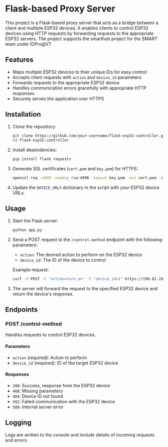 # Flask-based Proxy Server 

This project is a Flask-based proxy server that acts as a bridge between a client and multiple ESP32 devices. It enables clients to control ESP32 devices using HTTP requests by forwarding requests to the appropriate ESP32 servers. The project supports the smarthub project for the SMART team under IDPro@VT

## Features

- Maps multiple ESP32 devices to their unique IDs for easy control
- Accepts client requests with `action` and `device_id` parameters
- Forwards requests to the appropriate ESP32 device
- Handles communication errors gracefully with appropriate HTTP responses
- Securely serves the application over HTTPS

## Installation

1. Clone the repository:
   ```bash
   git clone https://github.com/your-username/flask-esp32-controller.git
   cd flask-esp32-controller
   ```

2. Install dependencies:
   ```bash
   pip install flask requests
   ```

3. Generate SSL certificates (`cert.pem` and `key.pem`) for HTTPS:
   ```bash
   openssl req -x509 -newkey rsa:4096 -keyout key.pem -out cert.pem -days 365
   ```

4. Update the `DEVICE_URLS` dictionary in the script with your ESP32 device URLs.

## Usage

1. Start the Flask server:
   ```bash
   python app.py
   ```

2. Send a POST request to the `/control-method` endpoint with the following parameters:
   - `action`: The desired action to perform on the ESP32 device
   - `device_id`: The ID of the device to control

   Example request:
   ```bash
   curl -X POST -F "action=turn_on" -F "device_id=1" https://198.82.190.97:5000/control-method --insecure
   ```

3. The server will forward the request to the specified ESP32 device and return the device's response.

## Endpoints

### POST /control-method

Handles requests to control ESP32 devices.

#### Parameters

- `action` (required): Action to perform
- `device_id` (required): ID of the target ESP32 device

#### Responses

- `200`: Success, response from the ESP32 device
- `400`: Missing parameters
- `404`: Device ID not found
- `502`: Failed communication with the ESP32 device
- `500`: Internal server error

## Logging

Logs are written to the console and include details of incoming requests and errors.
